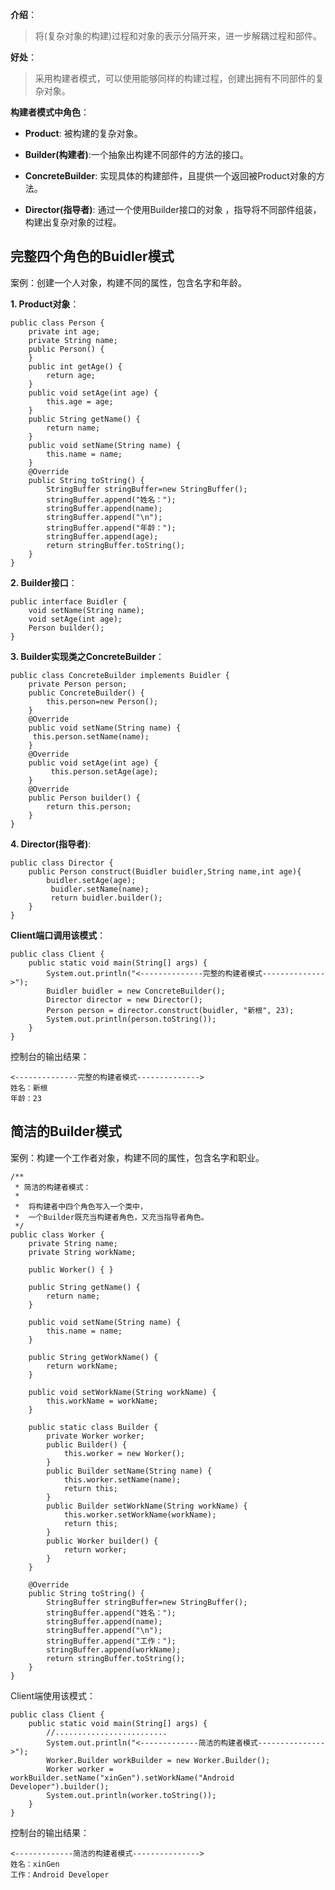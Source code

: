 **介绍**：
 >将(复杂对象的构建)过程和对象的表示分隔开来，进一步解耦过程和部件。
 
**好处**：
 >采用构建者模式，可以使用能够同样的构建过程，创建出拥有不同部件的复杂对象。
 
**构建者模式中角色**：
 
- **Product**: 被构建的复杂对象。

- **Builder(构建者)**:一个抽象出构建不同部件的方法的接口。
 
- **ConcreteBuilder**: 实现具体的构建部件，且提供一个返回被Product对象的方法。

- **Director(指导者)**: 通过一个使用Builder接口的对象 ，指导将不同部件组装，构建出复杂对象的过程。

**完整四个角色的Buidler模式**
---

案例：创建一个人对象，构建不同的属性，包含名字和年龄。

**1. Product对象**：
```
public class Person {
    private int age;
    private String name;
    public Person() {
    }
    public int getAge() {
        return age;
    }
    public void setAge(int age) {
        this.age = age;
    }
    public String getName() {
        return name;
    }
    public void setName(String name) {
        this.name = name;
    }
    @Override
    public String toString() {
        StringBuffer stringBuffer=new StringBuffer();
        stringBuffer.append("姓名：");
        stringBuffer.append(name);
        stringBuffer.append("\n");
        stringBuffer.append("年龄：");
        stringBuffer.append(age);
        return stringBuffer.toString();
    }
}
```

**2. Builder接口**：
```
public interface Buidler {
    void setName(String name);
    void setAge(int age);
    Person builder();
}
```
**3. Builder实现类之ConcreteBuilder**：
```
public class ConcreteBuilder implements Buidler {
    private Person person;
    public ConcreteBuilder() {
        this.person=new Person();
    }
    @Override
    public void setName(String name) {
     this.person.setName(name);
    }
    @Override
    public void setAge(int age) {
         this.person.setAge(age);
    }
    @Override
    public Person builder() {
        return this.person;
    }
}
```
**4. Director(指导者)**:
```
public class Director {
    public Person construct(Buidler buidler,String name,int age){
        buidler.setAge(age);
         buidler.setName(name);
         return buidler.builder();
    }
}
```
**Client端口调用该模式**：

```
public class Client {
    public static void main(String[] args) {
        System.out.println("<--------------完整的构建者模式-------------->");
        Buidler buidler = new ConcreteBuilder();
        Director director = new Director();
        Person person = director.construct(buidler, "新根", 23);
        System.out.println(person.toString());
    }
}
```

控制台的输出结果：
```
<--------------完整的构建者模式-------------->
姓名：新根
年龄：23
```



**简洁的Builder模式**
---
案例：构建一个工作者对象，构建不同的属性，包含名字和职业。
```
/**
 * 简洁的构建者模式：
 *
 *  将构建者中四个角色写入一个类中，
 *  一个Builder既充当构建者角色，又充当指导者角色。
 */
public class Worker {
    private String name;
    private String workName;

    public Worker() { }

    public String getName() {
        return name;
    }

    public void setName(String name) {
        this.name = name;
    }

    public String getWorkName() {
        return workName;
    }

    public void setWorkName(String workName) {
        this.workName = workName;
    }

    public static class Builder {
        private Worker worker;
        public Builder() {
            this.worker = new Worker();
        }
        public Builder setName(String name) {
            this.worker.setName(name);
            return this;
        }
        public Builder setWorkName(String workName) {
            this.worker.setWorkName(workName);
            return this;
        }
        public Worker builder() {
            return worker;
        }
    }

    @Override
    public String toString() {
        StringBuffer stringBuffer=new StringBuffer();
        stringBuffer.append("姓名：");
        stringBuffer.append(name);
        stringBuffer.append("\n");
        stringBuffer.append("工作：");
        stringBuffer.append(workName);
        return stringBuffer.toString();
    }
}
```
Client端使用该模式：
```
public class Client {
    public static void main(String[] args) {
        //.........................
        System.out.println("<-------------简洁的构建者模式--------------->");
        Worker.Builder workBuilder = new Worker.Builder();
        Worker worker = workBuilder.setName("xinGen").setWorkName("Android Developer").builder();
        System.out.println(worker.toString());
    }
}
```
控制台的输出结果：
```
<-------------简洁的构建者模式--------------->
姓名：xinGen
工作：Android Developer
```
